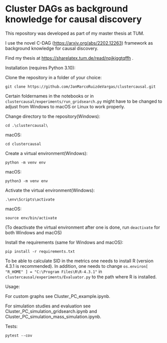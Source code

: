 # Cluster DAGs as background knowledge for causal discovery

This repository was developed as part of my master thesis at TUM. 

I use the novel C-DAG (https://arxiv.org/abs/2202.12263) framework as background knowledge for causal discovery. 

Find my thesis at https://sharelatex.tum.de/read/npjkjggtqffh . 

Installation (requires Python 3.10): 

Clone the repository in a folder of your choice:
```
git clone https://github.com/JanMarcoRuizdeVargas/clustercausal.git
```

Certain foldernames in the notebooks or in ```clustercausal/experiments/run_gridsearch.py``` might have to be changed to adjust from Windows to macOS or Linux to work properly.

 
Change directory to the repository(Windows):
```
cd .\clustercausal\
```
macOS:
```
cd clustercausal
```


Create a  virtual environment(Windows):
```
python -m venv env
```
macOS:
```
python3 -m venv env
```


Activate the virtual environment(Windows):
```
.\env\Scripts\activate
```
macOS:
```
source env/bin/activate
```

(To deactivate the virtual environment after one is done, run ```deactivate``` for both Windows and macOS)


Install the requirements (same for Windows and macOS):
```
pip install -r requirements.txt
```

To be able to calculate SID in the metrics one needs to install R (version 4.3.1 is recommended). In addition, one needs to change ```os.environ[
    "R_HOME"
] = "C:\Program Files\R\R-4.3.1"``` in ```clustercausal/experiments/Evaluator.py``` to the path where R is installed.


Usage: 

For  custom graphs see Cluster_PC_example.ipynb. 

For simulation studies and evaluation see Cluster_PC_simulation_gridsearch.ipynb and Cluster_PC_simulation_mass_simulation.ipynb. 

Tests:    

```
pytest --cov
```
